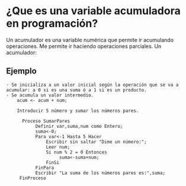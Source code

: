 # **¿Que es una variable acumuladora en programación?**
  Un acumulador es una variable numérica que permite ir acumulando operaciones. Me permite ir haciendo operaciones parciales. Un acumulador:

  ## **Ejemplo**
    - Se inicializa a un valor inicial según la operación que se va a acumular: a 0 si es una suma ó a 1 si es un producto.
    - Se acumula un valor intermedio.
        acum <- acum + num;

        Introducir 5 número y sumar los números pares.

          Proceso SumarPares
	           Definir var,suma,num como Entero;
	           suma<-0;
	           Para var<-1 Hasta 5 Hacer
		           Escribir sin saltar "Dime un número:";
		           Leer num;
		           Si num % 2 = 0 Entonces
			            suma<-suma+num;
		           FinSi
	           FinPara
	           Escribir "La suma de los números pares es:",suma;
         FinProceso
